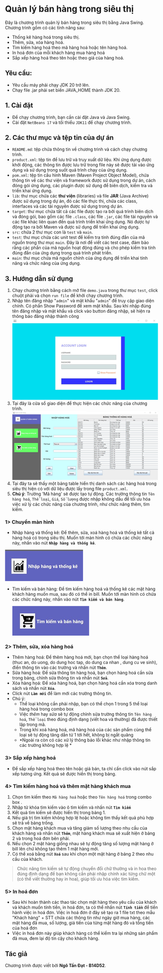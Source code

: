 # Quản lý bán hàng trong siêu thị

Đây là chương trình quản lý bán hàng trong siêu thị bằng Java Swing. Chương trình gồm có các tính năng sau:

- Thống kê hàng hoá trong siêu thị.
- Thêm, sửa, xóa hàng hoá.
- Tìm kiếm hàng hoá theo mã hàng hoá hoặc tên hàng hoá.
- In hoá đơn của mỗi khách hàng mua hàng hoá
- Sắp xếp hàng hoá theo tên hoặc theo giá của hàng hoá.
## Yêu cầu:

- Yêu cầu máy phải chạy JDK 20 trở lên.
- Chạy file .jar phải set biến JAVA_HOME thành JDK 20.

## 1. Cài đặt
 - Để chạy chương trình, bạn cần cài đặt Java và Java Swing.
 - Cài đặt `NetBeans 17` và tối thiểu `JDK11` để chạy chương trình.
 
## 2. Các thư mục và tệp tin của dự án
 - `README.md`: tệp chứa thông tin về chương trình và cách chạy chương trình.
 - `product.xml`: tệp tin để lưu trữ và truy xuất dữ liệu. Khi ứng dụng được khởi động, các thông tin được lưu trữ trong file này sẽ được tải vào ứng dụng và sử dụng trong suốt quá trình chạy của ứng dụng.
 - `pom.xml`: tệp tin cấu hình Maven (Maven Project Object Model), chứa thông tin về các thư viện và framework được sử dụng trong dự án, cách đóng gói ứng dụng, các plugin được sử dụng để biên dịch, kiểm tra và triển khai ứng dụng.
 - `lib`: thư mục chứa các **thư viện** (libraries) và file **JAR** (Java Archive) được sử dụng trong dự án, đó các file thực thi, chứa các class, interfaces và các tài nguyên được sử dụng trong dự án.
 - `target`: thư mục chứa tất cả các file được tạo ra bởi quá trình biên dịch và đóng gói, bao gồm các file `.class`, các file `.jar`, các file tài nguyên và các file khác liên quan đến quá trình triển khai ứng dụng. Nó được tự động tạo ra bởi Maven và được sử dụng để triển khai ứng dụng.
 - `src`: chứa 2 thư mục con là `test` và `main`.
 - `test`: thư mục chứa các unit test để kiểm tra tính đúng đắn của mã nguồn trong thư mục `main`. Đây là nơi để viết các test case, đảm bảo rằng các phần của mã nguồn hoạt động đúng và cho phép kiểm tra tính đúng đắn của ứng dụng trong quá trình phát triển.
 - `main`: thư mục chứa mã nguồn chính của ứng dụng để triển khai tính năng và chức năng của ứng dụng.

## 3. Hướng dẫn sử dụng
1. Chạy chương trình bằng cách mở file `demo.java` trong thư mục `test`, click chuột phải và chọn `run file` để khởi chạy chương trình.
2. Nhập tên đăng nhập "`admin`" và mật khẩu "`admin`" để truy cập giao diện chính. Có phần Show Password để xem mật khẩu. Sau khi nhập đúng tên đăng nhập và mật khẩu và click vào button đăng nhập, sẽ hiện ra thông báo đăng nhập thành công
![Login](./src/main/java/image/login.jpg "login")
3. Tại đây là cửa sổ giao diện để thực hiện các chức năng của chương trình. 
![Interface](./src/main/java/image/interface.jpg "interface")
4. Tại đây ta sẽ thấy một bảng table hiển thị danh sách các hàng hoá trong siêu thị hiện có với dữ liệu được lấy trong file `product.xml`.
5. **Chú ý**: Trường 'Mã hàng' sẽ được tạo tự động. Các trường thông tin `Tên hàng hoá`, `Thể loại`, `Giá`, `Số lượng` được nhập không dấu để tối ưu hóa việc xử lý các chức năng của chương trình, như chức năng thêm, tìm kiếm.

### **1> Chuyển màn hình**
 - Nhập hàng và thống kê: Để thêm, sửa, xoá hàng hoá và thống kê tất cả hàng hoá có trong siêu thị. Muốn tới màn hình có chứa các chức năng này, nhấn vào nút **`Nhập hàng và thống kê`**.
 
 ![NhapHang](./src/main/java/image/nhapHangVaThongKe.jpg "NhapHang")
 
- Tìm kiếm và bán hàng: Để tìm kiếm hàng hoá và thống kê các mặt hàng khách hàng muốn mua, sau đó có thể in bill. Muốn tới màn hình có chứa các chức năng này, nhấn vào nút **`Tìm kiếm và bán hàng`**.

    ![BanHang](./src/main/java/image/timKiemVaBanHang.jpg "BanHang")

### **2> Thêm, sửa, xóa hàng hoá**
 - Thêm hàng hoá: Để thêm hàng hoá mới, bạn chọn thể loại hàng hoá (thuc an, do uong, do dung hoc tap, do dung ca nhan , dung cu ve sinh), điền thông tin vào các trường và nhấn nút **`Thêm`**.
 - Sửa hàng hoá: Để sửa thông tin hàng hoá, bạn chọn hàng hoá cần sửa trong bảng, chỉnh sửa thông tin và nhấn nút **`Sửa`**.
 - Xóa hàng hoá: Để xóa hàng hoá, bạn chọn hàng hoá cần xóa trong danh sách và nhấn nút **`Xóa`**.
 - Click nút **`Làm mới`** để làm mới các trường thông tin.
 - Chú ý:
    + Thể loại không cần phải nhập, bạn có thể chọn 1 trong 5 thể loại hàng hoá trong combo box
    + Việc *thêm* hay *sửa* sẽ tự động chỉnh sửa trường thông tin `Tên hàng hoá`, `Thể loại` theo đúng định dạng (viết hoa và thường) đã được thiết lập trong mã.
    + Trong khi xoá hàng hoá, mã hàng hoá của các sản phẩm cùng thể loại sẽ tự động tăng dần từ 1 tới hết, không bị ngắt quãng
    + *Ngoài ra còn có các xử lý thông báo lỗi khác như nhập thông tin các trường không hợp lệ *

### **3> Sắp xếp hàng hoá**
 - Để sắp xếp hàng hoá theo tên hoặc giá bán, ta chỉ cấn click vào nút sắp xếp tương ứng. Kết quả sẽ được hiển thị trong bảng.


### **4> Tìm kiếm hàng hoá và thêm mặt hàng khách mua**
 1. Chọn tìm kiếm theo `Mã hàng hoá` hoặc theo `Tên hàng hoá` trong combo box     .
 2. Nhập từ khóa tìm kiếm vào ô tìm kiếm và nhấn nút **`Tìm kiếm`** 
 3. Kết quả tìm kiếm sẽ được hiển thị trong bảng 1.
 4. Nếu giá trị tìm kiếm không hợp lệ hoặc không tìm thấy kết quả phù hợp sẽ trả về bảng trống.
 5. Chọn mặt hàng khách mua và tăng giảm số lượng theo nhu cầu của khách hàng và nhấn nút **`Thêm`**, mặt hàng khách mua sẽ xuất hiện ở bảng 2 và trong hoá đơn bên phải.
 6. Nếu chọn 2 mặt hàng giống nhau sẽ tự động tăng số lượng mặt hàng ở bill lên chứ không tạo thêm 1 mặt hàng mới.
 7. Có thể xoá bằng nút **`Xoá`** sau khi chọn một mặt hàng ở bảng 2 theo nhu cầu của khách.
 
 >Chức năng tìm kiếm sẽ tự động chuyển đổi chữ thường và in hoa theo đúng định dạng để bạn không cần phải nhập chính xác từng chữ một (có thể viết thường hay in hoa), giúp tối ưu hóa việc tìm kiếm.


 
### **5> In hoá đơn**
 - Sau khi hoàn thành các thao tác chọn mặt hàng theo yêu cầu của khách và khách muốn tính tiền, in hoá đơn, ta có thể nhấn nút **`Tính tiền`** để tiến hành việc in hoá đơn.
Việc in hoá đơn ở đây sẽ tạo ra 1 file txt theo mẫu "Khách hàng" + STT chứa các thông tin như ngày giờ mua hàng, các mặt hàng đã mua, số lượng, giá tiền của từng mặt hàng đó và tổng tiền của hoá đơn 
 - Việc in hoá đơn này giúp khách hàng có thể kiểm tra lại những sản phẩm đã mua, đem lại độ tin cậy cho khách hàng.

## Tác giả
Chương trình được viết bởi **Ngô Tấn Đạt - B14D52**.
